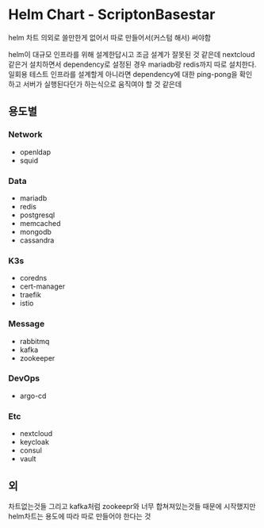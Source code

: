 # Helm Chart - ScriptonBasestar

helm 차트 의외로 쓸만한게 없어서 따로 만들어서(커스텀 해서) 써야함

helm이 대규모 인프라를 위해 설계한답시고 조금 설계가 잘못된 것 같은데
nextcloud같은거 설치하면서 dependency로 설정된 경우 mariadb랑 redis까지 따로 설치한다.
일회용 테스트 인프라를 설계할게 아니라면 dependency에 대한 ping-pong을 확인하고 서버가 실행된다던가 하는식으로 움직여야 할 것 같은데


## 용도별

### Network
- openldap
- squid

### Data
- mariadb
- redis
- postgresql
- memcached
- mongodb
- cassandra

### K3s
- coredns
- cert-manager
- traefik
- istio

### Message
- rabbitmq
- kafka
- zookeeper

### DevOps
- argo-cd

### Etc
- nextcloud
- keycloak
- consul
- vault

## 외

차트없는것들
그리고 kafka처럼 zookeepr와 너무 합쳐져있는것들
때문에 시작했지만
helm차트는 용도에 따라 따로 만들어야 한다는 것
